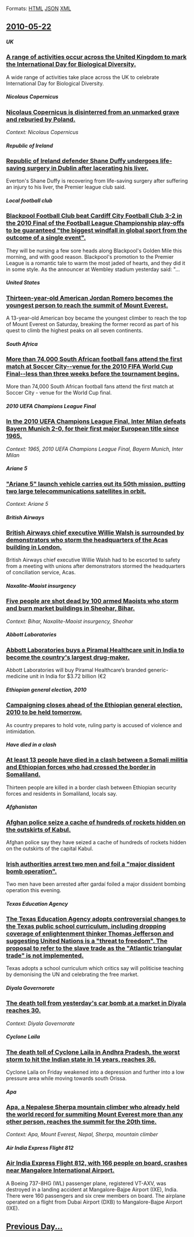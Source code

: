 
Formats: [HTML](2010/05/22/index.html)  [JSON](2010/05/22/index.json)  [XML](2010/05/22/index.xml)  

## [2010-05-22](/news/2010/05/22/index.md)

##### UK
### [A range of activities occur across the United Kingdom to mark the International Day for Biological Diversity. ](/news/2010/05/22/a-range-of-activities-occur-across-the-united-kingdom-to-mark-the-international-day-for-biological-diversity.md)
A wide range of activities take place across the UK to celebrate International Day for Biological Diversity.

##### Nicolaus Copernicus
### [Nicolaus Copernicus is disinterred from an unmarked grave and reburied by Poland. ](/news/2010/05/22/nicolaus-copernicus-is-disinterred-from-an-unmarked-grave-and-reburied-by-poland.md)
_Context: Nicolaus Copernicus_

##### Republic of Ireland
### [Republic of Ireland defender Shane Duffy undergoes life-saving surgery in Dublin after lacerating his liver. ](/news/2010/05/22/republic-of-ireland-defender-shane-duffy-undergoes-life-saving-surgery-in-dublin-after-lacerating-his-liver.md)
Everton&#039;s Shane Duffy is recovering from life-saving surgery after suffering an injury to his liver, the Premier league club said.

##### Local football club
### [Blackpool Football Club beat Cardiff City Football Club 3-2 in the 2010 Final of the Football League Championship play-offs to be guaranteed "the biggest windfall in global sport from the outcome of a single event". ](/news/2010/05/22/blackpool-football-club-beat-cardiff-city-football-club-3-2-in-the-2010-final-of-the-football-league-championship-play-offs-to-be-guaranteed.md)
They will be nursing a few sore heads along Blackpool&#039;s Golden Mile this morning, and with good reason. Blackpool&#039;s promotion to the Premier League is a romantic tale to warm the most jaded of hearts, and they did it in some style. As the announcer at Wembley stadium yesterday said: &quot;...

##### United States
### [Thirteen-year-old American Jordan Romero becomes the youngest person to reach the summit of Mount Everest. ](/news/2010/05/22/thirteen-year-old-american-jordan-romero-becomes-the-youngest-person-to-reach-the-summit-of-mount-everest.md)
A 13-year-old American boy became the youngest climber to reach the top of Mount Everest on Saturday, breaking the former record as part of his quest to climb the highest peaks on all seven continents.

##### South Africa
### [More than 74,000 South African football fans attend the first match at Soccer City--venue for the 2010 FIFA World Cup Final--less than three weeks before the tournament begins. ](/news/2010/05/22/more-than-74-000-south-african-football-fans-attend-the-first-match-at-soccer-cityavenue-for-the-2010-fifa-world-cup-finalaless-than-thr.md)
More than 74,000 South African football fans attend the first match at Soccer City - venue for the World Cup final.

##### 2010 UEFA Champions League Final
### [In the 2010 UEFA Champions League Final, Inter Milan defeats Bayern Munich 2-0, for their first major European title since 1965. ](/news/2010/05/22/in-the-2010-uefa-champions-league-final-inter-milan-defeats-bayern-munich-2a0-for-their-first-major-european-title-since-1965.md)
_Context: 1965, 2010 UEFA Champions League Final, Bayern Munich, Inter Milan_

##### Ariane 5
### ["Ariane 5" launch vehicle carries out its 50th mission, putting two large telecommunications satellites in orbit. ](/news/2010/05/22/ariane-5-launch-vehicle-carries-out-its-50th-mission-putting-two-large-telecommunications-satellites-in-orbit.md)
_Context: Ariane 5_

##### British Airways
### [British Airways chief executive Willie Walsh is surrounded by demonstrators who storm the headquarters of the Acas building in London. ](/news/2010/05/22/british-airways-chief-executive-willie-walsh-is-surrounded-by-demonstrators-who-storm-the-headquarters-of-the-acas-building-in-london.md)
British Airways chief executive Willie Walsh had to be escorted to safety from a meeting with unions after demonstrators stormed the headquarters of conciliation service, Acas.

##### Naxalite-Maoist insurgency
### [Five people are shot dead by 100 armed Maoists who storm and burn market buildings in Sheohar, Bihar. ](/news/2010/05/22/five-people-are-shot-dead-by-100-armed-maoists-who-storm-and-burn-market-buildings-in-sheohar-bihar.md)
_Context: Bihar, Naxalite-Maoist insurgency, Sheohar_

##### Abbott Laboratories
### [Abbott Laboratories buys a Piramal Healthcare unit in India to become the country's largest drug-maker. ](/news/2010/05/22/abbott-laboratories-buys-a-piramal-healthcare-unit-in-india-to-become-the-country-s-largest-drug-maker.md)
Abbott Laboratories will buy Piramal Healthcare&rsquo;s branded generic-medicine unit in India for $3.72 billion (&euro;2

##### Ethiopian general election, 2010
### [Campaigning closes ahead of the Ethiopian general election, 2010 to be held tomorrow. ](/news/2010/05/22/campaigning-closes-ahead-of-the-ethiopian-general-election-2010-to-be-held-tomorrow.md)
As country prepares to hold vote, ruling party is accused of violence and intimidation.

##### Have died in a clash
### [At least 13 people have died in a clash between a Somali militia and Ethiopian forces who had crossed the border in Somaliland. ](/news/2010/05/22/at-least-13-people-have-died-in-a-clash-between-a-somali-militia-and-ethiopian-forces-who-had-crossed-the-border-in-somaliland.md)
Thirteen people are killed in a border clash between Ethiopian security forces and residents in Somaliland, locals say.

##### Afghanistan
### [Afghan police seize a cache of hundreds of rockets hidden on the outskirts of Kabul. ](/news/2010/05/22/afghan-police-seize-a-cache-of-hundreds-of-rockets-hidden-on-the-outskirts-of-kabul.md)
Afghan police say they have seized a cache of hundreds of rockets hidden on the outskirts of the capital Kabul.

##### 
### [Irish authorities arrest two men and foil a "major dissident bomb operation". ](/news/2010/05/22/irish-authorities-arrest-two-men-and-foil-a-major-dissident-bomb-operation.md)
Two men have been arrested after gardaí foiled a major dissident bombing operation this evening.

##### Texas Education Agency
### [The Texas Education Agency adopts controversial changes to the Texas public school curriculum, including dropping coverage of enlightenment thinker Thomas Jefferson and suggesting United Nations is a "threat to freedom". The proposal to refer to the slave trade as the "Atlantic triangular trade" is not implemented. ](/news/2010/05/22/the-texas-education-agency-adopts-controversial-changes-to-the-texas-public-school-curriculum-including-dropping-coverage-of-enlightenment.md)
Texas adopts a school curriculum which critics say will politicise teaching by demonising the UN and celebrating the free market.

##### Diyala Governorate
### [The death toll from yesterday's car bomb at a market in Diyala reaches 30. ](/news/2010/05/22/the-death-toll-from-yesterday-s-car-bomb-at-a-market-in-diyala-reaches-30.md)
_Context: Diyala Governorate_

##### Cyclone Laila
### [The death toll of Cyclone Laila in Andhra Pradesh, the worst storm to hit the Indian state in 14 years, reaches 36. ](/news/2010/05/22/the-death-toll-of-cyclone-laila-in-andhra-pradesh-the-worst-storm-to-hit-the-indian-state-in-14-years-reaches-36.md)
Cyclone Laila on Friday weakened into a depression and further into a low pressure area while moving towards south Orissa. 

##### Apa
### [Apa, a Nepalese Sherpa mountain climber who already held the world record for summiting Mount Everest more than any other person, reaches the summit for the 20th time. ](/news/2010/05/22/apa-a-nepalese-sherpa-mountain-climber-who-already-held-the-world-record-for-summiting-mount-everest-more-than-any-other-person-reaches-th.md)
_Context: Apa, Mount Everest, Nepal, Sherpa, mountain climber_

##### Air India Express Flight 812
### [Air India Express Flight 812, with 166 people on board, crashes near Mangalore International Airport. ](/news/2010/05/22/air-india-express-flight-812-with-166-people-on-board-crashes-near-mangalore-international-airport.md)
A Boeing 737-8HG (WL) passenger plane, registered VT-AXV, was destroyed in a landing accident at Mangalore-Bajpe Airport (IXE), India. There were 160 passengers and six crew members on board. The airplane operated on a flight from Dubai Airport (DXB) to Mangalore-Bajpe Airport (IXE).

## [Previous Day...](/news/2010/05/21/index.md)

